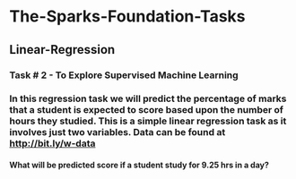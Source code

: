 # The-Sparks-Foundation-Tasks

## Linear-Regression
### Task # 2 - To Explore Supervised Machine Learning

### In this regression task we will predict the percentage of marks that a student is expected to score based upon the number of hours they studied. This is a simple linear regression task as it involves just two variables. Data can be found at http://bit.ly/w-data

#### What will be predicted score if a student study for 9.25 hrs in a day?
